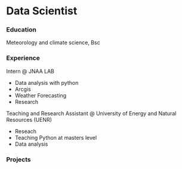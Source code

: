 # Data Scientist

### Education
Meteorology and climate science, Bsc

### Experience
Intern @ JNAA LAB
- Data analysis with python
- Arcgis
- Weather Forecasting
- Research

 Teaching and Research Assistant @ University of Energy and Natural Resources (UENR)
- Reseach
- Teaching Python at masters level
- Data analysis

### Projects
